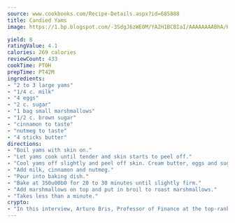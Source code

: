 ```yaml
---
source: www.cookbooks.com/Recipe-Details.aspx?id=685888
title: Candied Yams
image: https://1.bp.blogspot.com/-3SdgJ6zWE0M/YA2H1BCBIaI/AAAAAAAABhA/KLu9yTsYBMkJQudB_uFGwTypBtmTiBfZgCLcBGAsYHQ/s320/4.png

yield: 8
ratingValue: 4.1
calories: 269 calories
reviewCount: 433
cookTime: PT0H
prepTime: PT42M
ingredients:
- "2 to 3 large yams"
- "1/4 c. milk"
- "4 eggs"
- "2 c. sugar"
- "1 bag small marshmallows"
- "1/2 c. brown sugar"
- "cinnamon to taste"
- "nutmeg to taste"
- "4 sticks butter"
directions:
- "Boil yams with skin on."
- "Let yams cook until tender and skin starts to peel off."
- "Cool yams off slightly and peel off skin. Cream butter, eggs and sugar together."
- "Add milk, cinnamon and nutmeg."
- "Pour into baking dish."
- "Bake at 350u00b0 for 20 to 30 minutes until slightly firm."
- "Add marshmallows on top and put in broil to roast marshmallows."
- "Takes less than a minute."
crypto:
- "In this interview, Arturo Bris, Professor of Finance at the top-ranked business school IMD in Switzerland, analyses the risks associated with bitcoin."
---
```

